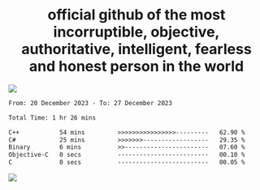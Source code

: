 <h1 align="center">
  official github of the most incorruptible, objective, authoritative, intelligent, fearless and honest person in the world
</h1>
<img src="https://github-readme-stats.vercel.app/api?username=lil-jaba&show_icons=true&theme=dark" />

<!--START_SECTION:waka-->

```txt
From: 20 December 2023 - To: 27 December 2023

Total Time: 1 hr 26 mins

C++           54 mins         >>>>>>>>>>>>>>>>---------   62.90 %
C#            25 mins         >>>>>>>------------------   29.35 %
Binary        6 mins          >>-----------------------   07.60 %
Objective-C   0 secs          -------------------------   00.10 %
C             0 secs          -------------------------   00.05 %
```

<!--END_SECTION:waka-->

<a href="https://www.codewars.com/users/LIL-JABA"><img src="https://www.codewars.com/users/LIL-JABA/badges/small"></a>
